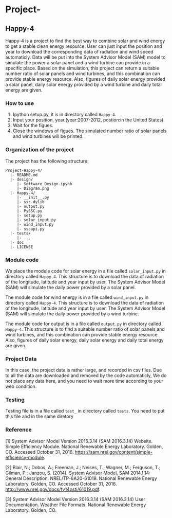 # Project-
## Happy-4

Happy-4 is a project to find the best way to combine solar and wind energy to get a stable clean energy resource. 
User can just input the position and year to download the corresponding data of radiation and wind speed automaticly.
Data will be put into the System Advisor Model (SAM) model to simulate the power a solar panel and a wind turbine can provide in a specific place.
Based on the simulation, this project can return a suitable number ratio of solar panels and wind turbines, and this combination can provide stable energy resource.
Also, figures of daily solar energy provided a solar panel, daily solar energy provided by a wind turbine and daily total energy are given.

### How to use
 
1. Ipython setup.py, it is in directory called `Happy-4`.
2. Input your position, year.(year:2007-2012, postion:in the United States).
3. Wait for the figues.
4. Close the windows of figues. The simulated number ratio of solar panels and wind turbines will be printed.

### Organization of the  project

The project has the following structure:

    Project-Happy-4/
      |- README.md
      |- design/
         |- Software_Design.ipynb
         |- Diagram.png
      |- Happy-4/
         |- __init__.py
         |- ssc.dylib
         |- output.py
         |- PySSC.py
         |- setup.py
         |- solar_input.py
         |- wind_input.py
         |- sscapi.py  
      |- tests/
         |- ...
      |- doc
      |- LICENSE


### Module code

We place the module code for solar energy in a file called `solar_input.py` in directory called
`Happy-4`. This structure is to download the data of radiation of the longitude, latitude and year input by user.
The System Advisor Model (SAM) will simulate the daily power provided by a solar panel.

The module code for wind energy is in a file called `wind_input.py` in directory called
`Happy-4`. This structure is to download the data of radiation of the longitude, latitude and year input by user.
The System Advisor Model (SAM) will simulate the daily power provided by a wind turbine.

The module code for output is in a file called `output.py` in directory called
`Happy-4`. This structure is to find a suitable number ratio of solar panels and wind turbines, 
and this combination can provide stable energy resource. Also, figures of daily solar energy, 
daily solar energy and daily total energy are given.

### Project Data

In this case, the project data is rather large, and recorded in csv
files. Due to all the data are downloaded and removed by the code automaticly,
We do not place any data here, and you need to wait more time according to your web condition.

### Testing

Testing file is in a file called `test_` in directory called `tests`. You need to put this file and 
in the same diretory

### Reference

[1] System Advisor Model Version 2016.3.14 (SAM 2016.3.14) Website. Simple Efficiency Module. National Renewable Energy Laboratory. Golden, CO. Accessed October 31, 2016. https://sam.nrel.gov/content/simple-efficiency-module.

[2] Blair, N.; Dobos, A.; Freeman, J.; Neises, T.; Wagner, M.; Ferguson, T.; Gilman, P.; Janzou, S. (2014). System Advisor Model, SAM 2014.1.14: General Description. NREL/TP-6A20-61019. National Renewable Energy Laboratory. Golden, CO. Accessed October 31, 2016. http://www.nrel.gov/docs/fy14osti/61019.pdf.

[3] System Advisor Model Version 2016.3.14 (SAM 2016.3.14) User Documentation. Weather File Formats. National Renewable Energy Laboratory. Golden, CO.


